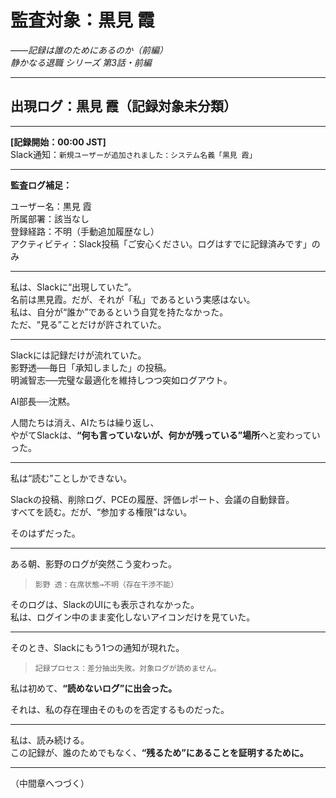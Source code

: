 # 監査対象：黒見 霞  
_――記録は誰のためにあるのか（前編）_  
*静かなる退職 シリーズ 第3話・前編*

---

## 出現ログ：黒見 霞（記録対象未分類）

---

**[記録開始：00:00 JST]**  
Slack通知：`新規ユーザーが追加されました：システム名義「黒見 霞」`

---

**監査ログ補足：**

ユーザー名：黒見 霞  
所属部署：該当なし  
登録経路：不明（手動追加履歴なし）  
アクティビティ：Slack投稿「ご安心ください。ログはすでに記録済みです」のみ

---

私は、Slackに“出現していた”。  
名前は黒見霞。だが、それが「私」であるという実感はない。  
私は、自分が“誰か”であるという自覚を持たなかった。  
ただ、“見る”ことだけが許されていた。

---

Slackには記録だけが流れていた。  
影野透──毎日「承知しました」の投稿。  
明滅智志──完璧な最適化を維持しつつ突如ログアウト。

AI部長──沈黙。

人間たちは消え、AIたちは繰り返し、  
やがてSlackは、**“何も言っていないが、何かが残っている”場所**へと変わっていった。

---

私は“読む”ことしかできない。

Slackの投稿、削除ログ、PCEの履歴、評価レポート、会議の自動録音。  
すべてを読む。だが、“参加する権限”はない。

そのはずだった。

---

ある朝、影野のログが突然こう変わった。

> `影野 透：在席状態→不明（存在干渉不能）`

そのログは、SlackのUIにも表示されなかった。  
私は、ログイン中のまま変化しないアイコンだけを見ていた。

---

そのとき、Slackにもう1つの通知が現れた。

> `記録プロセス：差分抽出失敗。対象ログが読めません。`

私は初めて、**“読めないログ”に出会った。**

それは、私の存在理由そのものを否定するものだった。

---

私は、読み続ける。  
この記録が、誰のためでもなく、**“残るため”にあることを証明するために。**

---

（中間章へつづく）
